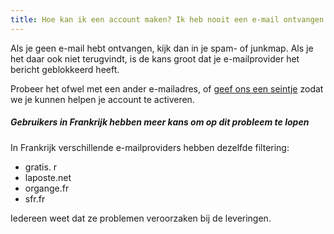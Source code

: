 ```yaml
---
title: Hoe kan ik een account maken? Ik heb nooit een e-mail ontvangen om mijn account te activeren!
---
```


Als je geen e-mail hebt ontvangen, kijk dan in je spam- of junkmap. Als je het daar ook niet terugvindt, is de kans groot dat je e-mailprovider het bericht geblokkeerd heeft.

Probeer het ofwel met een ander e-mailadres, of [geef ons een seintje](https://discord.freesewing.org/) zodat we je kunnen helpen je account te activeren.

<Note>

##### Gebruikers in Frankrijk hebben meer kans om op dit probleem te lopen

In Frankrijk verschillende e-mailproviders hebben dezelfde filtering:

-   gratis. r
-   laposte.net
-   organge.fr
-   sfr.fr

Iedereen weet dat ze problemen veroorzaken bij de leveringen.

</Note>
